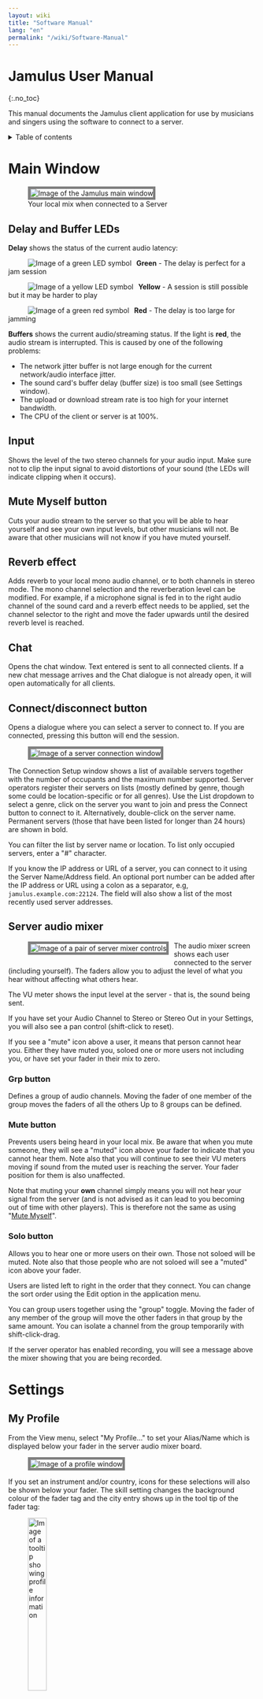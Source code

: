 ```yaml
---
layout: wiki
title: "Software Manual"
lang: "en"
permalink: "/wiki/Software-Manual"
---
```

# Jamulus User Manual
 {:.no_toc}

This manual documents the Jamulus client application for use by musicians and singers using the software to connect to a server.

<details markdown="1">

<summary>Table of contents</summary>

* TOC
 {:toc}

</details> 

# Main Window


<figure>
	<img src="{{site.url}}/assets/img/en-screenshots/main-screen-medium.png" style="border: 5px solid grey;" loading="lazy" alt="Image of the Jamulus main window">
	<figcaption>Your local mix when connected to a Server</figcaption>
</figure>

## Delay and Buffer LEDs

**Delay** shows the status of the current audio latency:

<figure><img src="{{site.url}}/assets/img/en-screenshots/led-green.png" style="float:left; margin-right:10px;" loading="lazy" alt="Image of a green LED symbol"></figure>

**Green** - The delay is perfect for a jam session

<figure><img src="{{site.url}}/assets/img/en-screenshots/led-yellow.png" style="float:left; margin-right:10px;" loading="lazy" alt="Image of a yellow LED symbol"></figure>

**Yellow** - A session is still possible but it may be harder to play

<figure><img src="{{site.url}}/assets/img/en-screenshots/led-red.png" style="float:left; margin-right:10px; clear: both;" loading="lazy" alt="Image of a green red symbol"></figure>

**Red** - The delay is too large for jamming

**Buffers** shows the current audio/streaming status. If the light is **red**, the audio stream is interrupted. This is caused by one of the following problems:

- The network jitter buffer is not large enough for the current network/audio interface jitter.
- The sound card's buffer delay (buffer size) is too small (see Settings window).
- The upload or download stream rate is too high for your internet bandwidth.
- The CPU of the client or server is at 100%.


## Input

Shows the level of the two stereo channels for your audio input.
Make sure not to clip the input signal to avoid distortions of your sound (the LEDs will indicate clipping when it occurs).

## Mute Myself button

Cuts your audio stream to the server so that you will be able to hear yourself and see your own input levels, but other musicians will not. Be aware that other musicians will not know if you have muted yourself.

## Reverb effect

Adds reverb to your local mono audio channel, or to both channels in stereo mode.
The mono channel selection and the reverberation level can be modified. For example, if a microphone signal is fed
in to the right audio channel of the sound card and a reverb effect needs to be applied, set the channel selector
to the right and move the fader upwards until the desired reverb level is reached.


## Chat

Opens the chat window. Text entered is sent to
all connected clients. If a new chat message arrives and the Chat dialogue is not already open, it will
open automatically for all clients.

## Connect/disconnect button

Opens a dialogue where you can select a server to connect to. If you are connected,
pressing this button will end the session.

<figure><img src="{{site.url}}/assets/img/en-screenshots/connection-setup-window.png" style="border: 5px solid grey;" loading="lazy" alt="Image of a server connection window"></figure>

The Connection Setup window shows a list of available servers together with the number of occupants and the maximum number supported. Server operators register their servers on lists (mostly defined by genre, though some could be location-specific or for all genres). Use the List dropdown to select a genre, click on the server you want to join and press the Connect button to connect to it. Alternatively, double-click on the server name. Permanent servers (those that have been listed for longer than 24 hours) are shown in bold.

You can filter the list by server name or location. To list only occupied servers, enter a "#" character.

If you know the IP address or URL of a server, you can connect to it using the Server Name/Address
field. An optional port number can be added after the IP address or URL using a colon as a separator, e.g,
`jamulus.example.com:22124`. The field will also show a list of the most recently used server addresses.

## Server audio mixer

<figure><img src="{{site.url}}/assets/img/en-screenshots/mixer-channles.png" style="float:left; margin-right:10px; margin-bottom:20px; border: 5px solid grey;" loading="lazy" alt="Image of a pair of server mixer controls"></figure>

The audio mixer screen shows each user connected to the server (including yourself).
The faders allow you to adjust the level of what you hear without affecting what others hear.

The VU meter shows the input level at the server - that is, the sound being sent.

If you have set your Audio Channel to Stereo or Stereo Out in your Settings, you will also see a pan control (shift-click to reset).

If you see a "mute" icon above a user, it means that person cannot hear you. Either they have muted you, soloed one or more users not including you, or have set your fader in their mix to zero.

### Grp button

Defines a group of audio channels. Moving the fader of one member of the group moves the faders of all the others Up to 8 groups can be defined.

### Mute button

Prevents users being heard in your local mix. Be aware that when you mute someone, they will see a "muted" icon above your fader to indicate that you cannot hear them. Note also that you will continue to see their VU meters moving if sound from the muted user is reaching the server. Your fader position for them is also unaffected. 

Note that muting your **own** channel simply means you will not hear your signal from the server (and is not advised as it can lead to you becoming out of time with other players). This is therefore not the same as using "[Mute Myself](#mute-myself-button)".

### Solo button

Allows you to hear one or more users on their own. Those not soloed will be muted. Note also that those people who are not soloed will see a "muted" icon above your fader.

Users are listed left to right in the order that they connect. You can change the sort order using the Edit option in the application menu.

You can group users together using the "group" toggle. Moving the fader of any member of the group will move the other faders in that group by the same amount. You can isolate a channel from the group temporarily with shift-click-drag.

If the server operator has enabled recording, you will see a message above the mixer showing that you are being recorded.




# Settings

## My Profile

From the View menu, select "My Profile..." to set your Alias/Name
which is displayed below your fader in the server audio mixer board.

<figure><img src="{{site.url}}/assets/img/en-screenshots/settings-profile.png" style="border: 5px solid grey;" loading="lazy" alt="Image of a profile window"></figure>

If you set an instrument and/or country, icons for these selections will also be shown below your fader. The skill setting changes the background colour of the fader tag and the city entry shows up in the tool tip of the fader tag:

<figure><img src="{{site.url}}/assets/img/en-screenshots/profile-tooltip.png" style="width:30%;" loading="lazy" alt="Image of a tooltip showing profile information"></figure>


### Skin

This applies a skin to the main window, some of which are designed to accommodate larger ensembles.

### Mixer rows

This sets the number of rows displayed in the server audio mixer, for use with larger ensembles.


## Audio/Network Setup

<figure><img src="{{site.url}}/assets/img/en-screenshots/settings-network.png" style="border: 5px solid grey;" loading="lazy" alt="Image of a profile window"></figure>

### Device

Under the Windows operating system the ASIO driver (sound card) can be selected using Jamulus. If the selected ASIO
driver is not valid an error message is shown and the previous valid driver is selected. Under macOS the input and output hardware can be selected.

### Input/output channel mapping

<figure><img src="{{site.url}}/assets/img/en-screenshots/channel-mapping.png" style="float:left; margin-right:10px; margin-bottom:20px;" loading="lazy" alt="Image of Input and output channel mapping"></figure>

If the selected sound card device offers more than one input or output channel, the _Input Channel Mapping
and Output Channel Mapping_ settings are visible. For each Jamulus input/output channel (left and right channel)
a different actual sound card channel can be selected.


### Audio channels

Selects the number of audio channels to be used for communication between client and server. 

**Note**: It is preferable to run separate client instances per voice/instrument, with each client given its own ini file, rather than using this built-in mono pair to stereo mixer.

There are three modes available:

**Mono** and **Stereo** modes use one and two audio channels respectively.

**Mono-in/Stereo-out**: The audio signal sent to the server is mono but the return signal is stereo. This is useful if the sound card has the instrument on one input channel and the microphone on the other. In that case
the two input signals can be mixed to one mono channel but the server mix is heard in stereo.

Enabling stereo mode will increase your stream's data rate. Make sure your upload rate does
not exceed the available upload speed of your internet connection.

In stereo streaming mode, no audio channel selection for the reverb effect will be available on
the main window since the effect is applied to both channels in this case.

### Audio quality

The higher the audio quality, the higher your audio stream's data rate. Make sure your upload rate does not exceed the available upload speed of your internet connection.

### Buffer Delay

The buffer delay setting is a fundamental setting of the Jamulus software. This setting has an influence on many
connection properties. Three buffer sizes are supported:

- **64 samples** Provides the lowest latency but does not work with all sound cards.
- **128 samples** The preferred setting. Should work for most available sound cards.
- **256 samples** Should only be used on very slow computers, or with a slow internet connection.

Some sound card drivers do not allow the buffer delay to be changed from within the Jamulus software.
In this case the buffer delay setting is disabled and has to be changed using the sound card driver. On Windows, press the ASIO Setup button to open the driver settings panel.

On Linux, use the JACK configuration tool to change the buffer size.

The actual buffer delay has an influence on the connection status, the current upload rate and the overall delay.
The lower the buffer size, the higher the probability of a red light in the status indicator (dropouts) and the
higher the upload rate and the lower the overall delay.

The buffer setting is therefore a trade-off between audio quality and overall delay.



### Jitter Buffer

The jitter buffer compensates for network and sound card timing jitters. The size of the buffer
therefore influences the quality of the audio stream (how many dropouts occur) and the overall delay
(the longer the buffer, the higher the delay).

You can set the jitter buffer size manually for your local client and the remote server. For the local jitter
buffer, dropouts in the audio stream are indicated by the light below the jitter buffer size faders.
If the light turns to red, a buffer overrun/underrun has taken place and the audio stream is interrupted.

The jitter buffer setting is therefore a trade-off between audio quality and overall delay.

If the Auto setting is enabled, the jitter buffers
of your local client and the remote server are set automatically based on measurements of the network and sound card
timing jitter. If the Auto check is enabled, the jitter buffer size faders are disabled (they cannot be moved with the mouse).

### Enable small network buffers

Allows support for very small network audio packets. These are only used if the sound card buffer delay is smaller than 128 samples. The smaller the network buffers, the
lower the audio latency. But at the same time the network load increases and the probability of audio dropouts
also increases.

### Measurements

The Ping Time is the time required for the audio stream to travel from the client to the server and back again.
This delay is introduced by the network and ideally should be about 20-30 ms. When this delay is higher than about 50 ms, it starts to become
more noticeable and you may find it harder to keep in time, though it is still possible once you get used to it. Factors such as tempo, the instrument
played or headphone isolation will have an impact on the delay you find you can deal with.
The most probable causes for a high delay are that your distance to the server is too large or your internet connection is not sufficient.

Overall Delay is calculated from the current Ping Time and the delay introduced by the current buffer settings.

Audio Upstream Rate depends on the current audio packet size and compression setting. Make sure that the upstream
rate is not higher than your available internet upload speed (check this with a service such as [librespeed.org](https://librespeed.org/)).

## Advanced Setup

<figure><img src="{{site.url}}/assets/img/en-screenshots/settings-advanced.png" style="border: 5px solid grey;" loading="lazy" alt="Image of a profile window"></figure>

### Custom directory server address

Leave this blank unless you need to enter the address of a directory server other than the default.

### New Client Level

This setting defines the fader level of a newly connected client in percent. If a new user connects
to the current server, they will get the specified initial fader level if no other fader level from a previous connection of
that user was already stored. You can set all users in an occupied server to this level using Edit > "Set All Faders to New Client Level".

### Input Boost

Increases the gain from your device. Use this if your device delivers a gain that is too quiet for Jamulus.

### Feedback Protection

Attempts to detect audio feedback loops or loud noise in the first three seconds after you connected to a server. Once detected, this feature will show a message and activate the "Mute Myself" button to mute you in your own mix. 

### Input Balance

Controls the relative levels of the left and right local audio channels. For a mono signal
it acts as a pan between the two channels. For example, if a microphone is connected to the right input channel and
an instrument is connected to the left input channel which is much louder than the microphone, move the audio fader to increase the relative volume of the mic.

# Menu commands

### File > Load/Save Mixer Channels Setup
 
You can save and restore the mix you have for your band rehearsals (fader, mute, pan, solo etc.) and load these any time (even while you are playing). Loading can also be done by drag/drop to the mixer window.


### Edit > Auto-Adjust All Faders 

Applies a one-off fader setting to each channel depending on its volume. Useful for large ensembles to get a reasonable overall mix, although individual adjustments might still be necessary. Best applied during a warm-up or a uniform part of the music piece. 

# Command Line Options

Most common functions in Jamulus can be set using the GUI, but these and others can also be set using options given in a terminal window. Exactly how you do this will depend on your operating system.

For example on Windows, to use a specific settings file, right-click on the Jamulus shortcut and choose "Properties" > Target. Add the necessary arguments to Jamulus.exe:

```shell
 "C:\Program Files\Jamulus\Jamulus.exe" --inifile "C:\path\to\myinifile.ini"
```

For macOS, start a Terminal window and run Jamulus with the desired options like this:

```shell
 /Applications/Jamulus.app/Contents/MacOS/Jamulus --inifile "/path/to/myinifile.ini"
```

**Note**: Command-line options will not alter settings made in the GUI. 

- `-M` or `--mutestream`  Starts Jamulus in muted state                                                      
- `--mutemyown`  Mute me in my personal mix ("headless" mode only)                                                      
-  `-c` or `--connect`  Connect to given server address on startup, format `address[:port]`  
-  `-j` or `--nojackconnect`  Disable auto JACK connections  
-  `--ctrlmidich`  MIDI controller channel to listen on, control number offset and consecutive CC numbers (channels). Format: `channel[;f*][;p*][;s*][;m*]` See [Tips & Tricks](Tips-Tricks-More#using-ctrlmidich-for-midi-controllers) 
- `--clientname`  Window title and JACK client name 
{% include_relative Shared-Commands.md %}

